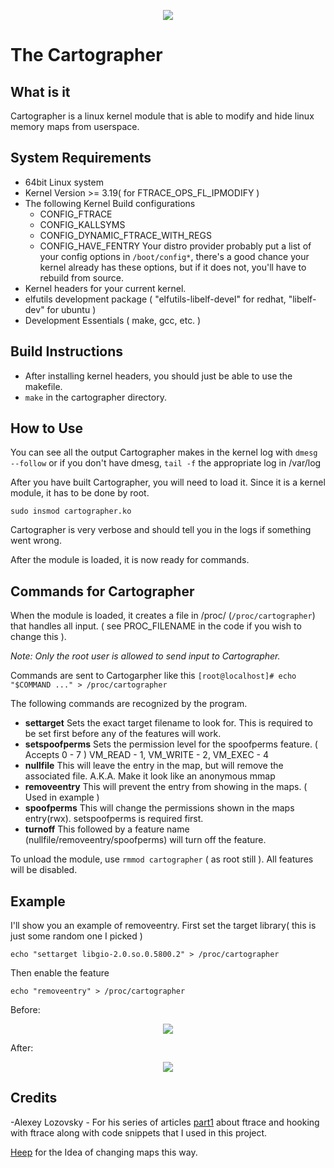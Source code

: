 <p align="center">  
<img src="https://i.imgur.com/kaY6nqc.jpg">  
</p>

# The Cartographer 

## What is it
Cartographer is a linux kernel module that is able to modify and hide linux memory maps from userspace.


## System Requirements
* 64bit Linux system
* Kernel Version >= 3.19( for FTRACE_OPS_FL_IPMODIFY )
* The following Kernel Build configurations 
	* CONFIG_FTRACE
	* CONFIG_KALLSYMS
	* CONFIG_DYNAMIC_FTRACE_WITH_REGS
	* CONFIG_HAVE_FENTRY
Your distro provider probably put a list of your config options in `/boot/config*`, there's a good chance your kernel already has these options, but if it does not, you'll have to rebuild from source.
* Kernel headers for your current kernel.
* elfutils development package ( "elfutils-libelf-devel" for redhat, "libelf-dev" for ubuntu )
* Development Essentials ( make, gcc, etc. )
## Build Instructions
*  After installing kernel headers, you should just be able to use the makefile.
* `make` in the cartographer directory.

## How to Use
You can see all the output Cartographer makes in the kernel log with `dmesg --follow` or if you don't have dmesg, `tail -f` the appropriate log in /var/log

After you have built Cartographer, you will need to load it. Since it is a kernel module, it has to be done by root.

`sudo insmod cartographer.ko`

Cartographer is very verbose and should tell you in the logs if something went wrong.

After the module is loaded, it is now ready for commands.
## Commands for Cartographer
When the module is loaded, it creates a file in /proc/ (`/proc/cartographer`) that handles all input. ( see PROC_FILENAME in the code if you wish to change this ).

*Note: Only the root user is allowed to send input to Cartographer.*

Commands are sent to Cartogarpher like this 
`[root@localhost]# echo "$COMMAND ..." > /proc/cartographer`

The following commands are recognized by the program.
* **settarget**
	Sets the exact target filename to look for.
	This is required to be set first before any of the features will work.
* **setspoofperms**
	Sets the permission level for the spoofperms feature. ( Accepts 0 - 7 )
	VM_READ - 1, VM_WRITE - 2, VM_EXEC - 4
* **nullfile**
	This will leave the entry in the map, but will remove the associated file.
	A.K.A. Make it look like an anonymous mmap
* **removeentry**
	This will prevent the entry from showing in the maps. ( Used in example )
* **spoofperms**
	This will change the permissions shown in the maps entry(rwx). setspoofperms is required first.
* **turnoff**
	This followed by a feature name (nullfile/removeentry/spoofperms) will turn off the feature.


To unload the module, use `rmmod cartographer` ( as root still ). All features will be disabled.

## Example
I'll show you an example of removeentry.
First set the target library( this is just some random one I picked )

`echo "settarget libgio-2.0.so.0.5800.2" > /proc/cartographer`

Then enable the feature

`echo "removeentry" > /proc/cartographer`

Before:
<p align="center">  
<img src="https://i.imgur.com/fISekdt.png">  
</p>

After:
<p align="center">  
<img src="https://i.imgur.com/Mr2Pak1.png">  
</p>

## Credits

-Alexey Lozovsky - For his series of articles [part1](https://www.apriorit.com/dev-blog/544-hooking-linux-functions-1) about ftrace and hooking with ftrace along with code snippets that I used in this project.

[Heep](https://github.com/greenbytesoftware) for the Idea of changing maps this way.

